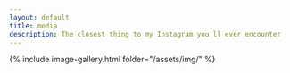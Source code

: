 ```yaml
---
layout: default
title: media
description: The closest thing to my Instagram you'll ever encounter
---
```



{% include image-gallery.html folder="/assets/img/" %}